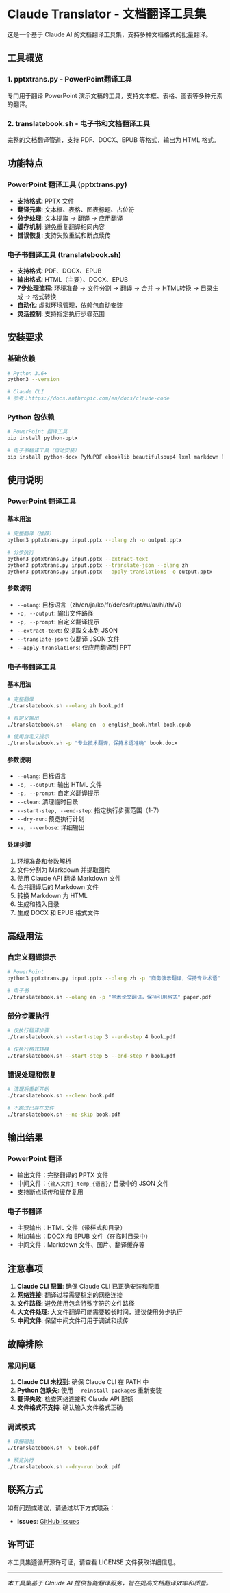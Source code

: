 # Claude Translator - 文档翻译工具集

这是一个基于 Claude AI 的文档翻译工具集，支持多种文档格式的批量翻译。

## 工具概览

### 1. pptxtrans.py - PowerPoint翻译工具
专门用于翻译 PowerPoint 演示文稿的工具，支持文本框、表格、图表等多种元素的翻译。

### 2. translatebook.sh - 电子书和文档翻译工具
完整的文档翻译管道，支持 PDF、DOCX、EPUB 等格式，输出为 HTML 格式。

## 功能特点

### PowerPoint 翻译工具 (pptxtrans.py)
- **支持格式**: PPTX 文件
- **翻译元素**: 文本框、表格、图表标题、占位符
- **分步处理**: 文本提取 → 翻译 → 应用翻译
- **缓存机制**: 避免重复翻译相同内容
- **错误恢复**: 支持失败重试和断点续传

### 电子书翻译工具 (translatebook.sh)
- **支持格式**: PDF、DOCX、EPUB
- **输出格式**: HTML（主要）、DOCX、EPUB
- **7步处理流程**: 环境准备 → 文件分割 → 翻译 → 合并 → HTML转换 → 目录生成 → 格式转换
- **自动化**: 虚拟环境管理，依赖包自动安装
- **灵活控制**: 支持指定执行步骤范围

## 安装要求

### 基础依赖
```bash
# Python 3.6+
python3 --version

# Claude CLI
# 参考：https://docs.anthropic.com/en/docs/claude-code
```

### Python 包依赖
```bash
# PowerPoint 翻译工具
pip install python-pptx

# 电子书翻译工具（自动安装）
pip install python-docx PyMuPDF ebooklib beautifulsoup4 lxml markdown Pillow pdf2image
```

## 使用说明

### PowerPoint 翻译工具

#### 基本用法
```bash
# 完整翻译（推荐）
python3 pptxtrans.py input.pptx --olang zh -o output.pptx

# 分步执行
python3 pptxtrans.py input.pptx --extract-text
python3 pptxtrans.py input.pptx --translate-json --olang zh
python3 pptxtrans.py input.pptx --apply-translations -o output.pptx
```

#### 参数说明
- `--olang`: 目标语言（zh/en/ja/ko/fr/de/es/it/pt/ru/ar/hi/th/vi）
- `-o, --output`: 输出文件路径
- `-p, --prompt`: 自定义翻译提示
- `--extract-text`: 仅提取文本到 JSON
- `--translate-json`: 仅翻译 JSON 文件
- `--apply-translations`: 仅应用翻译到 PPT

### 电子书翻译工具

#### 基本用法
```bash
# 完整翻译
./translatebook.sh --olang zh book.pdf

# 自定义输出
./translatebook.sh --olang en -o english_book.html book.epub

# 使用自定义提示
./translatebook.sh -p "专业技术翻译，保持术语准确" book.docx
```

#### 参数说明
- `--olang`: 目标语言
- `-o, --output`: 输出 HTML 文件
- `-p, --prompt`: 自定义翻译提示
- `--clean`: 清理临时目录
- `--start-step, --end-step`: 指定执行步骤范围（1-7）
- `--dry-run`: 预览执行计划
- `-v, --verbose`: 详细输出

#### 处理步骤
1. 环境准备和参数解析
2. 文件分割为 Markdown 并提取图片
3. 使用 Claude API 翻译 Markdown 文件
4. 合并翻译后的 Markdown 文件
5. 转换 Markdown 为 HTML
6. 生成和插入目录
7. 生成 DOCX 和 EPUB 格式文件

## 高级用法

### 自定义翻译提示
```bash
# PowerPoint
python3 pptxtrans.py input.pptx --olang zh -p "商务演示翻译，保持专业术语" -o output.pptx

# 电子书
./translatebook.sh --olang en -p "学术论文翻译，保持引用格式" paper.pdf
```

### 部分步骤执行
```bash
# 仅执行翻译步骤
./translatebook.sh --start-step 3 --end-step 4 book.pdf

# 仅执行格式转换
./translatebook.sh --start-step 5 --end-step 7 book.pdf
```

### 错误处理和恢复
```bash
# 清理后重新开始
./translatebook.sh --clean book.pdf

# 不跳过已存在文件
./translatebook.sh --no-skip book.pdf
```

## 输出结果

### PowerPoint 翻译
- 输出文件：完整翻译的 PPTX 文件
- 中间文件：`{输入文件}_temp_{语言}/` 目录中的 JSON 文件
- 支持断点续传和缓存复用

### 电子书翻译
- 主要输出：HTML 文件（带样式和目录）
- 附加输出：DOCX 和 EPUB 文件（在临时目录中）
- 中间文件：Markdown 文件、图片、翻译缓存等

## 注意事项

1. **Claude CLI 配置**: 确保 Claude CLI 已正确安装和配置
2. **网络连接**: 翻译过程需要稳定的网络连接
3. **文件路径**: 避免使用包含特殊字符的文件路径
4. **大文件处理**: 大文件翻译可能需要较长时间，建议使用分步执行
5. **中间文件**: 保留中间文件可用于调试和续传

## 故障排除

### 常见问题
1. **Claude CLI 未找到**: 确保 Claude CLI 在 PATH 中
2. **Python 包缺失**: 使用 `--reinstall-packages` 重新安装
3. **翻译失败**: 检查网络连接和 Claude API 配额
4. **文件格式不支持**: 确认输入文件格式正确

### 调试模式
```bash
# 详细输出
./translatebook.sh -v book.pdf

# 预览执行
./translatebook.sh --dry-run book.pdf
```

## 联系方式

如有问题或建议，请通过以下方式联系：
- **Issues**: [GitHub Issues](https://github.com/your-repo/issues)

## 许可证

本工具集遵循开源许可证，请查看 LICENSE 文件获取详细信息。

---

*本工具集基于 Claude AI 提供智能翻译服务，旨在提高文档翻译效率和质量。*
